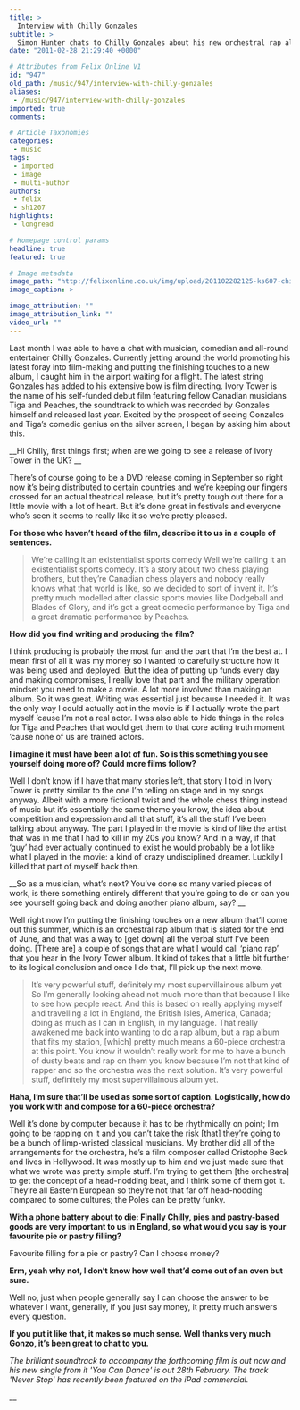 ```yaml
---
title: >
  Interview with Chilly Gonzales
subtitle: >
  Simon Hunter chats to Chilly Gonzales about his new orchestral rap album and forays into the world of film
date: "2011-02-28 21:29:40 +0000"

# Attributes from Felix Online V1
id: "947"
old_path: /music/947/interview-with-chilly-gonzales
aliases:
 - /music/947/interview-with-chilly-gonzales
imported: true
comments:

# Article Taxonomies
categories:
 - music
tags:
 - imported
 - image
 - multi-author
authors:
 - felix
 - sh1207
highlights:
 - longread

# Homepage control params
headline: true
featured: true

# Image metadata
image_path: "http://felixonline.co.uk/img/upload/201102282125-ks607-chilligo.jpg"
image_caption: >

image_attribution: ""
image_attribution_link: ""
video_url: ""
---
```


Last month I was able to have a chat with musician, comedian and all-round entertainer Chilly Gonzales. Currently jetting around the world promoting his latest foray into film-making and putting the finishing touches to a new album, I caught him in the airport waiting for a flight. The latest string Gonzales has added to his extensive bow is film directing. Ivory Tower is the name of his self-funded debut film featuring fellow Canadian musicians Tiga and Peaches, the soundtrack to which was recorded by Gonzales himself and released last year. Excited by the prospect of seeing Gonzales and Tiga’s comedic genius on the silver screen, I began by asking him about this.

__Hi Chilly, first things first; when are we going to see a release of Ivory Tower in the UK? __

There’s of course going to be a DVD release coming in September so right now it’s being distributed to certain countries and we’re keeping our fingers crossed for an actual theatrical release, but it’s pretty tough out there for a little movie with a lot of heart. But it’s done great in festivals and everyone who’s seen it seems to really like it so we’re pretty pleased.

__For those who haven’t heard of the film, describe it to us in a couple of sentences.__
> We’re calling it an existentialist sports comedy
Well we’re calling it an existentialist sports comedy. It’s a story about two chess playing brothers, but they’re Canadian chess players and nobody really knows what that world is like, so we decided to sort of invent it. It’s pretty much modelled after classic sports movies like Dodgeball and Blades of Glory, and it’s got a great comedic performance by Tiga and a great dramatic performance by Peaches.

__How did you find writing and producing the film?__

I think producing is probably the most fun and the part that I’m the best at. I mean first of all it was my money so I wanted to carefully structure how it was being used and deployed. But the idea of putting up funds every day and making compromises, I really love that part and the military operation mindset you need to make a movie. A lot more involved than making an album. So it was great. Writing was essential just because I needed it. It was the only way I could actually act in the movie is if I actually wrote the part myself ’cause I’m not a real actor. I was also able to hide things in the roles for Tiga and Peaches that would get them to that core acting truth moment ’cause none of us are trained actors.

__I imagine it must have been a lot of fun. So is this something you see yourself doing more of? Could more films follow?__

Well I don’t know if I have that many stories left, that story I told in Ivory Tower is pretty similar to the one I’m telling on stage and in my songs anyway. Albeit with a more fictional twist and the whole chess thing instead of music but it’s essentially the same theme you know, the idea about competition and expression and all that stuff, it’s all the stuff I’ve been talking about anyway. The part I played in the movie is kind of like the artist that was in me that I had to kill in my 20s you know? And in a way, if that ‘guy’ had ever actually continued to exist he would probably be a lot like what I played in the movie: a kind of crazy undisciplined dreamer. Luckily I killed that part of myself back then.

__So as a musician, what’s next? You’ve done so many varied pieces of work, is there something entirely different that you’re going to do or can you see yourself going back and doing another piano album, say? __

Well right now I’m putting the finishing touches on a new album that’ll come out this summer, which is an orchestral rap album that is slated for the end of June, and that was a way to [get down] all the verbal stuff I’ve been doing. [There are] a couple of songs that are what I would call ‘piano rap’ that you hear in the Ivory Tower album. It kind of takes that a little bit further to its logical conclusion and once I do that, I’ll pick up the next move.
> It’s very powerful stuff, definitely my most supervillainous album yet
So I’m generally looking ahead not much more than that because I like to see how people react. And this is based on really applying myself and travelling a lot in England, the British Isles, America, Canada; doing as much as I can in English, in my language. That really awakened me back into wanting to do a rap album, but a rap album that fits my station, [which] pretty much means a 60-piece orchestra at this point. You know it wouldn’t really work for me to have a bunch of dusty beats and rap on them you know because I’m not that kind of rapper and so the orchestra was the next solution. It’s very powerful stuff, definitely my most supervillainous album yet.

__Haha, I’m sure that’ll be used as some sort of caption. Logistically, how do you work with and compose for a 60-piece orchestra?__

Well it’s done by computer because it has to be rhythmically on point; I’m going to be rapping on it and you can’t take the risk [that] they’re going to be a bunch of limp-wristed classical musicians. My brother did all of the arrangements for the orchestra, he’s a film composer called Cristophe Beck and lives in Hollywood. It was mostly up to him and we just made sure that what we wrote was pretty simple stuff. I’m trying to get them [the orchestra] to get the concept of a head-nodding beat, and I think some of them got it. They’re all Eastern European so they’re not that far off head-nodding compared to some cultures; the Poles can be pretty funky.

__With a phone battery about to die: Finally Chilly, pies and pastry-based goods are very important to us in England, so what would you say is your favourite pie or pastry filling?__

Favourite filling for a pie or pastry? Can I choose money?

__Erm, yeah why not, I don’t know how well that’d come out of an oven but sure.__

Well no, just when people generally say I can choose the answer to be whatever I want, generally, if you just say money, it pretty much answers every question.

__If you put it like that, it makes so much sense. Well thanks very much Gonzo, it’s been great to chat to you.__

_The brilliant soundtrack to accompany the forthcoming film is out now and his new single from it 'You Can Dance' is out 28th February. The track 'Never Stop' has recently been featured on the iPad commercial._

__
